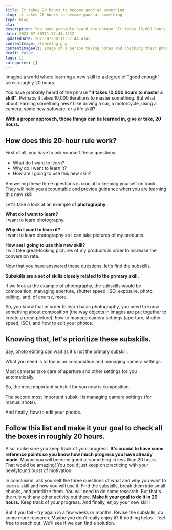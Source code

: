 ```yaml
---
title: It takes 20 hours to become good at something
slug: it-takes-20-hours-to-become-good-at-something
type: blog
cta: ''
description: You have probably heard the phrase "It takes 10,000 hours to master something". But did you know it only takes 20 hours to become good at something?
date: 2023-07-30T11:57:44.473Z
updatedDate: 2023-07-30T11:57:44.474Z
contentImage: /learning.png
contentImageAlt: Image of a person taking notes and checking their phone
draft: false
tags: []
categories: []
---
```


Imagine a world where learning a new skill to a degree of "good enough" takes roughly 20 hours.

You have probably heard of the phrase **"It takes 10,000 hours to master a skill"**. Perhaps it takes 10,000 iterations to master something. But what about learning something new? Like driving a car, a motorcycle, using a camera, some new software, or a life skill?

**With a proper approach, those things can be learned in, give or take, 20 hours.**

## How does this 20-hour rule work?

First of all, you have to ask yourself these questions:

- What do I want to learn?
- Why do I want to learn it?
- How am I going to use this new skill?

Answering these three questions is crucial to keeping yourself on track. They will hold you accountable and provide guidance when you are learning this new skill.

Let's take a look at an example of **photography**.

**What do I want to learn?**  
I want to learn photography.

**Why do I want to learn it?**  
I want to learn photography so I can take pictures of my products.

**How am I going to use this new skill?**  
I will take great-looking pictures of my products in order to increase the conversion rate.

Now that you have answered these questions, let's find the subskills.

**Subskills are a set of skills closely related to the primary skill.**

If we look at the example of photography, the subskills would be composition, managing aperture, shutter speed, ISO, exposure, photo editing, and, of course, more.

So, you know that in order to learn basic photography, you need to know something about composition (the way objects in images are put together to create a great picture), how to manage camera settings (aperture, shutter speed, ISO), and how to edit your photos.

## Knowing that, let's prioritize these subskills.

Say, photo editing can wait as it's not the primary subskill.

What you need is to focus on composition and managing camera settings.

Most cameras take care of aperture and other settings for you automatically.

So, the most important subskill for you now is composition.

The second most important subskill is managing camera settings (for manual shots).

And finally, how to edit your photos.

## Follow this list and make it your goal to check all the boxes in roughly 20 hours.

Also, make sure you keep track of your progress. **It's crucial to have some reference points so you know how much progress you have already made.** Maybe you will become good at something in less than 20 hours. That would be amazing! You could just keep on practicing with your newlyfound burst of motivation.

In conclusion, ask yourself the three questions of what and why you want to learn a skill and how you will use it. Find the subskills, break them into small chunks, and prioritize them. You will need to do some research. But that's the rule with any other activity out there. **Make it your goal to do it in 20 hours.** Keep track of your progress. And finally, enjoy your new skill!

But if you fail - try again in a few weeks or months. Revise the subskills, do some more research. Maybe you don't really enjoy it? If nothing helps - feel free to reach out. We'll see if we can find a solution.
